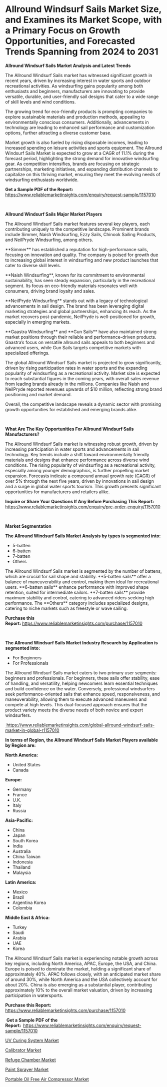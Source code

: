 <p><h1>Allround Windsurf Sails Market Size, and Examines its Market Scope, with a Primary Focus on Growth Opportunities, and Forecasted Trends Spanning from 2024 to 2031</h1></p><p><strong>Allround Windsurf Sails Market Analysis and Latest Trends</strong></p>
<p><p>The Allround Windsurf Sails market has witnessed significant growth in recent years, driven by increasing interest in water sports and outdoor recreational activities. As windsurfing gains popularity among both enthusiasts and beginners, manufacturers are innovating to provide versatile, durable, and user-friendly sail designs that cater to a wide range of skill levels and wind conditions. </p><p>The growing trend for eco-friendly products is prompting companies to explore sustainable materials and production methods, appealing to environmentally conscious consumers. Additionally, advancements in technology are leading to enhanced sail performance and customization options, further attracting a diverse customer base. </p><p>Market growth is also fueled by rising disposable incomes, leading to increased spending on leisure activities and sports equipment. The Allround Windsurf Sails Market is expected to grow at a CAGR of 11.1% during the forecast period, highlighting the strong demand for innovative windsurfing gear. As competition intensifies, brands are focusing on strategic partnerships, marketing initiatives, and expanding distribution channels to capitalize on this thriving market, ensuring they meet the evolving needs of windsurfing enthusiasts worldwide.</p></p>
<p><strong>Get a Sample PDF of the Report:&nbsp;</strong> <a href="https://www.reliablemarketinsights.com/enquiry/request-sample/1157010?utm_campaign=1393&utm_medium=2&utm_source=Github&utm_content=ia&utm_term=18102024&utm_id=allround-windsurf-sails">https://www.reliablemarketinsights.com/enquiry/request-sample/1157010</a></p>
<p>&nbsp;</p>
<p><strong>Allround Windsurf Sails Major Market Players</strong></p>
<p><p>The Allround Windsurf Sails market features several key players, each contributing uniquely to the competitive landscape. Prominent brands include Simmer, Naish Windsurfing, Ezzy Sails, Chinook Sailing Products, and NeilPryde Windsurfing, among others. </p><p>**Simmer** has established a reputation for high-performance sails, focusing on innovation and quality. The company is poised for growth due to increasing global interest in windsurfing and new product launches that cater to diverse skill levels. </p><p>**Naish Windsurfing**, known for its commitment to environmental sustainability, has seen steady expansion, particularly in the recreational segment. Its focus on eco-friendly materials resonates well with consumers, driving brand loyalty and sales.</p><p>**NeilPryde Windsurfing** stands out with a legacy of technological advancements in sail design. The brand has been leveraging digital marketing strategies and global partnerships, enhancing its reach. As the market recovers post-pandemic, NeilPryde is well-positioned for growth, especially in emerging markets.</p><p>**Gaastra Windsurfing** and **Gun Sails** have also maintained strong market positions through their reliable and performance-driven products. Gaastra’s focus on versatile allround sails appeals to both beginners and advanced users, while Gun Sails targets competitive markets with specialized offerings.</p><p>The global Allround Windsurf Sails market is projected to grow significantly, driven by rising participation rates in water sports and the expanding popularity of windsurfing as a recreational activity. Market size is expected to reach substantial figures in the coming years, with overall sales revenue from leading brands already in the millions. Companies like Naish and NeilPryde reported revenues upwards of $10 million, reflecting strong brand positioning and market demand. </p><p>Overall, the competitive landscape reveals a dynamic sector with promising growth opportunities for established and emerging brands alike.</p></p>
<p>&nbsp;</p>
<p><strong>What Are The Key Opportunities For Allround Windsurf Sails Manufacturers?</strong></p>
<p><p>The Allround Windsurf Sails market is witnessing robust growth, driven by increasing participation in water sports and advancements in sail technology. Key trends include a shift toward environmentally friendly materials and designs that enhance performance across diverse wind conditions. The rising popularity of windsurfing as a recreational activity, especially among younger demographics, is further propelling market expansion. Forecasts indicate a compound annual growth rate (CAGR) of over 5% through the next five years, driven by innovations in sail design and a surge in global water sports tourism. This growth presents significant opportunities for manufacturers and retailers alike.</p></p>
<p><strong>Inquire or Share Your Questions If Any Before Purchasing This Report:</strong> <a href="https://www.reliablemarketinsights.com/enquiry/pre-order-enquiry/1157010?utm_campaign=1393&utm_medium=2&utm_source=Github&utm_content=ia&utm_term=18102024&utm_id=allround-windsurf-sails">https://www.reliablemarketinsights.com/enquiry/pre-order-enquiry/1157010</a></p>
<p>&nbsp;</p>
<p><strong>Market Segmentation</strong></p>
<p><strong>The Allround Windsurf Sails Market Analysis by types is segmented into:</strong></p>
<p><ul><li>5-batten</li><li>6-batten</li><li>7-batten</li><li>Others</li></ul></p>
<p><p>The Allround Windsurf Sails market is segmented by the number of battens, which are crucial for sail shape and stability. **5-batten sails** offer a balance of maneuverability and control, making them ideal for recreational users. **6-batten sails** enhance performance with improved shape retention, suited for intermediate sailors. **7-batten sails** provide maximum stability and control, catering to advanced riders seeking high performance. The **Others** category includes specialized designs, catering to niche markets such as freestyle or wave sailing.</p></p>
<p><strong>Purchase this Report:&nbsp;</strong><a href="https://www.reliablemarketinsights.com/purchase/1157010?utm_campaign=1393&utm_medium=2&utm_source=Github&utm_content=ia&utm_term=18102024&utm_id=allround-windsurf-sails">https://www.reliablemarketinsights.com/purchase/1157010</a></p>
<p>&nbsp;</p>
<p><strong>The Allround Windsurf Sails Market Industry Research by Application is segmented into:</strong></p>
<p><ul><li>For Beginners</li><li>For Professionals</li></ul></p>
<p><p>The Allround Windsurf Sails market caters to two primary user segments: beginners and professionals. For beginners, these sails offer stability, ease of handling, and versatility, helping newcomers learn essential techniques and build confidence on the water. Conversely, professional windsurfers seek performance-oriented sails that enhance speed, responsiveness, and maneuverability, allowing them to execute advanced maneuvers and compete at high levels. This dual-focused approach ensures that the product variety meets the diverse needs of both novice and expert windsurfers.</p></p>
<p><a href="https://www.reliablemarketinsights.com/global-allround-windsurf-sails-market-in-global-r1157010?utm_campaign=1393&utm_medium=2&utm_source=Github&utm_content=ia&utm_term=18102024&utm_id=allround-windsurf-sails">&nbsp;https://www.reliablemarketinsights.com/global-allround-windsurf-sails-market-in-global-r1157010</a></p>
<p><strong>In terms of Region, the Allround Windsurf Sails Market Players available by Region are:</strong></p>
<p>
    <p> <strong> North America: </strong>
        <ul>
            <li>United States</li>
            <li>Canada</li>
        </ul>
        </p> 
    <p> <strong> Europe: </strong>
        <ul>
            <li>Germany</li>
            <li>France</li>
            <li>U.K.</li>
            <li>Italy</li>
            <li>Russia</li>
        </ul>
        </p> 
    <p> <strong> Asia-Pacific: </strong>
        <ul>
            <li>China</li>
            <li>Japan</li>
            <li>South Korea</li>
            <li>India</li>
            <li>Australia</li>
            <li>China Taiwan</li>
            <li>Indonesia</li>
            <li>Thailand</li>
            <li>Malaysia</li>
        </ul>
        </p> 
    <p> <strong> Latin America: </strong>
        <ul>
            <li>Mexico</li>
            <li>Brazil</li>
            <li>Argentina Korea</li>
            <li>Colombia</li>
        </ul>
        </p> 
    <p> <strong> Middle East & Africa: </strong>
        <ul>
            <li>Turkey</li>
            <li>Saudi</li>
            <li>Arabia</li>
            <li>UAE</li>
            <li>Korea</li>
        </ul>
    </p>
    </p>
<p><p>The Allround Windsurf Sails market is experiencing notable growth across key regions, including North America, APAC, Europe, the USA, and China. Europe is poised to dominate the market, holding a significant share of approximately 40%. APAC follows closely, with an anticipated market share of around 30%, while North America and the USA collectively account for about 20%. China is also emerging as a substantial player, contributing approximately 10% to the overall market valuation, driven by increasing participation in watersports.</p></p>
<p><strong>Purchase this Report: </strong><a href="https://www.reliablemarketinsights.com/purchase/1157010?utm_campaign=1393&utm_medium=2&utm_source=Github&utm_content=ia&utm_term=18102024&utm_id=allround-windsurf-sails">https://www.reliablemarketinsights.com/purchase/1157010</a></p>
<p>&nbsp;<strong>Get a Sample PDF of the Report:&nbsp;&nbsp;</strong><a href="https://www.reliablemarketinsights.com/enquiry/request-sample/1157010?utm_campaign=1393&utm_medium=2&utm_source=Github&utm_content=ia&utm_term=18102024&utm_id=allround-windsurf-sails">https://www.reliablemarketinsights.com/enquiry/request-sample/1157010</a></p>
<p><strong></strong></p>
<p><p><a href="https://www.linkedin.com/pulse/uv-curing-system-market-size-share-analysis-growth-trends-jlkwf?utm_campaign=1393&utm_medium=2&utm_source=Github&utm_content=ia&utm_term=18102024&utm_id=allround-windsurf-sails">UV Curing System Market</a></p><p><a href="https://issuu.com/reportprime-2/docs/calibrator-market-size-2030.pptx_fb3561d5bef5ea?utm_campaign=1393&utm_medium=2&utm_source=Github&utm_content=ia&utm_term=18102024&utm_id=allround-windsurf-sails">Calibrator Market</a></p><p><a href="https://www.linkedin.com/pulse/future-innovation-global-refuge-chamber-market-growth-opportunities-z68if?utm_campaign=1393&utm_medium=2&utm_source=Github&utm_content=ia&utm_term=18102024&utm_id=allround-windsurf-sails">Refuge Chamber Market</a></p><p><a href="https://www.linkedin.com/pulse/strategic-forecast-paint-sprayer-market-growth-trends-size-rga2f?utm_campaign=1393&utm_medium=2&utm_source=Github&utm_content=ia&utm_term=18102024&utm_id=allround-windsurf-sails">Paint Sprayer Market</a></p><p><a href="https://www.linkedin.com/pulse/unlocking-growth-potential-strategic-analysis-portable-oil-free-o83xf?utm_campaign=1393&utm_medium=2&utm_source=Github&utm_content=ia&utm_term=18102024&utm_id=allround-windsurf-sails">Portable Oil Free Air Compressor Market</a></p></p>